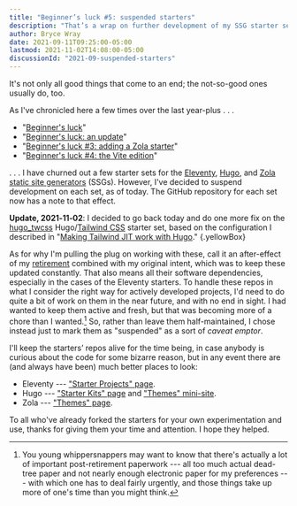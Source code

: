 ```yaml
---
title: "Beginner’s luck #5: suspended starters"
description: "That’s a wrap on further development of my SSG starter sets."
author: Bryce Wray
date: 2021-09-11T09:25:00-05:00
lastmod: 2021-11-02T14:08:00-05:00
discussionId: "2021-09-suspended-starters"
---
```


It's not only all good things that come to an end; the not-so-good ones usually do, too.

As I've chronicled here a few times over the last year-plus&nbsp;.&nbsp;.&nbsp;.

- "[Beginner's luck](/posts/2020/07/beginners-luck/)"
- "[Beginner's luck: an update](/posts/2021/03/beginners-luck-update/)"
- "[Beginner's luck #3: adding a Zola starter](/posts/2021/06/beginners-luck-3-adding-zola-starter/)"
- "[Beginner's luck #4: the Vite edition](/posts/2021/07/beginners-luck-4-vite-edition/)"

.&nbsp;.&nbsp;.&nbsp;I have churned out a few starter sets for the [Eleventy](https://11ty.dev), [Hugo](https://gohugo.io), and [Zola](https://www.getzola.org/) [static site generators](https://jamstack.org/generators) (SSGs). However, I've decided to suspend development on each set, as of today. The GitHub repository for each set now has a note to that effect.

**Update, 2021‑11‑02**: I decided to go back today and do one more fix on the [hugo_twcss](https://github.com/brycewray/hugo_twcss) Hugo/[Tailwind CSS](https://tailwindcss.com) starter set, based on the configuration I described in "[Making Tailwind JIT work with Hugo](/posts/2021/11/making-tailwind-jit-work-hugo/)."
{.yellowBox}

As for why I'm pulling the plug on working with these, call it an after-effect of my [retirement](/posts/2021/09/transition/) combined with my original intent, which was to keep these updated constantly. That also means all their software dependencies, especially in the cases of the Eleventy starters. To handle these repos in what I consider the right way for actively developed projects, I'd need to do quite a bit of work on them in the near future, and with no end in sight. I had wanted to keep them active and fresh, but that was becoming more of a chore than I wanted.[^retirement] So, rather than leave them half-maintained, I chose instead just to mark them as "suspended" as a sort of *caveat emptor*.

[^retirement]: You young whippersnappers may want to know that there's actually a lot of important post-retirement paperwork --- all too much actual dead-tree paper and not nearly enough electronic paper for my preferences --- with which one has to deal fairly urgently, and those things take up more of one's time than you might think.

I'll keep the starters’ repos alive for the time being, in case anybody is curious about the code for some bizarre reason, but in any event there are (and always have been) much better places to look:

- Eleventy --- ["Starter Projects" page](https://www.11ty.dev/docs/starter/).
- Hugo --- ["Starter Kits" page](https://gohugo.io/tools/starter-kits/) and ["Themes" mini-site](https://themes.gohugo.io/).
- Zola --- ["Themes" page](https://www.getzola.org/themes/).

To all who've already forked the starters for your own experimentation and use, thanks for giving them your time and attention. I hope they helped.
